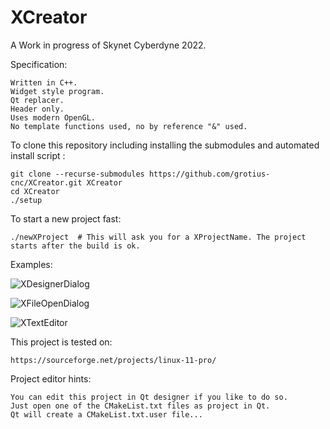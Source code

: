 # XCreator

A Work in progress of Skynet Cyberdyne 2022.

Specification:

	Written in C++.
	Widget style program.
	Qt replacer.
	Header only.
	Uses modern OpenGL.
	No template functions used, no by reference "&" used.

To clone this repository including installing the submodules and automated install script :
	
	git clone --recurse-submodules https://github.com/grotius-cnc/XCreator.git XCreator
	cd XCreator
	./setup

To start a new project fast:

	./newXProject  # This will ask you for a XProjectName. The project starts after the build is ok.

Examples:

![XDesignerDialog](https://user-images.githubusercontent.com/44880102/194404378-7965d88d-a66b-4fd6-8747-61146b25c7c8.jpg)

![XFileOpenDialog](https://user-images.githubusercontent.com/44880102/194404395-12e6be5d-ba60-4a6e-bd87-ab3418a3d4db.jpg)
	
![XTextEditor](https://user-images.githubusercontent.com/44880102/194404400-12750fca-4301-4aa4-a9c4-6ff7d00b8811.jpg)

This project is tested on:

	https://sourceforge.net/projects/linux-11-pro/

Project editor hints:

	You can edit this project in Qt designer if you like to do so. 
	Just open one of the CMakeList.txt files as project in Qt.
	Qt will create a CMakeList.txt.user file... 


	
	
	


